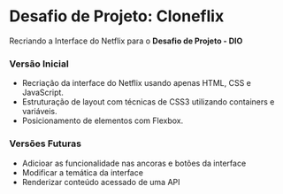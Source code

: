 # Desafio de Projeto: Cloneflix

Recriando a Interface do Netflix para o **Desafio de Projeto - DIO**

### Versão Inicial

 - Recriação da interface do Netflix usando apenas HTML, CSS e JavaScript.
 - Estruturação de layout com técnicas de CSS3 utilizando containers e variáveis.
 - Posicionamento de elementos com Flexbox.

 ### Versões Futuras

 - Adicioar as funcionalidade nas ancoras e botões da interface
 - Modificar a temática da interface
 - Renderizar conteúdo acessado de uma API